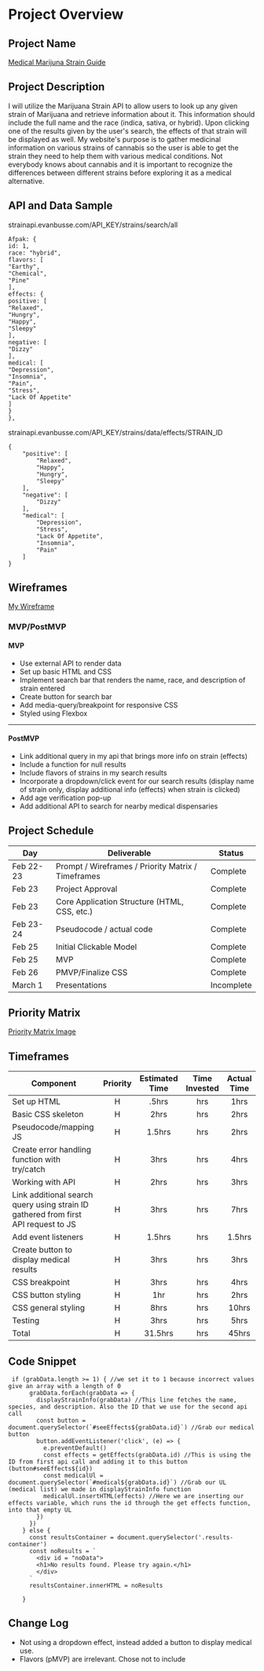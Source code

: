 # Project Overview

## Project Name

[Medical Marijuna Strain Guide](https://jordanm96.github.io/Strain-Guide/)

## Project Description

I will utilize the Marijuana Strain API to allow users to look up any given strain of Marijuana and retrieve information about it. This information should include the full name and the race (indica, sativa, or hybrid). Upon clicking one of the results given by the user's search, the effects of that strain will be displayed as well. My website's purpose is to gather medicinal information on various strains of cannabis so the user is able to get the strain they need to help them with various medical conditions. Not everybody knows about cannabis and it is important to recognize the differences between different strains before exploring it as a medical alternative.

## API and Data Sample

strainapi.evanbusse.com/API_KEY/strains/search/all

```
Afpak: {
id: 1,
race: "hybrid",
flavors: [
"Earthy",
"Chemical",
"Pine"
],
effects: {
positive: [
"Relaxed",
"Hungry",
"Happy",
"Sleepy"
],
negative: [
"Dizzy"
],
medical: [
"Depression",
"Insomnia",
"Pain",
"Stress",
"Lack Of Appetite"
]
}
},
```
strainapi.evanbusse.com/API_KEY/strains/data/effects/STRAIN_ID

```
{
    "positive": [
        "Relaxed",
        "Happy",
        "Hungry",
        "Sleepy"
    ],
    "negative": [
        "Dizzy"
    ],
    "medical": [
        "Depression",
        "Stress",
        "Lack Of Appetite",
        "Insomnia",
        "Pain"
    ]
}
```


## Wireframes

[My Wireframe](https://wireframe.cc/AoMrsL)


### MVP/PostMVP

#### MVP 
- Use external API to render data
- Set up basic HTML and CSS
- Implement search bar that renders the name, race, and description of strain entered
- Create button for search bar
- Add media-query/breakpoint for responsive CSS
- Styled using Flexbox
---- 


#### PostMVP  

- Link additional query in my api that brings more info on strain (effects)
- Include a function for null results
- Include flavors of strains in my search results
- Incorporate a dropdown/click event for our search results (display name of strain only, display additional info (effects) when strain is clicked)
- Add age verification pop-up
- Add additional API to search for nearby medical dispensaries

## Project Schedule

|  Day | Deliverable | Status
|---|---| ---|
|Feb 22-23| Prompt / Wireframes / Priority Matrix / Timeframes | Complete
|Feb 23| Project Approval | Complete
|Feb 23| Core Application Structure (HTML, CSS, etc.) | Complete
|Feb 23-24| Pseudocode / actual code | Complete
|Feb 25| Initial Clickable Model  | Complete
|Feb 25| MVP | Complete
|Feb 26| PMVP/Finalize CSS | Complete
|March 1| Presentations | Incomplete

## Priority Matrix

[Priority Matrix Image](https://imgur.com/Ym0CawK)

## Timeframes

| Component | Priority | Estimated Time | Time Invested | Actual Time |
| --- | :---: |  :---: | :---: | :---: |
| Set up HTML | H | .5hrs| hrs | 1hrs |
| Basic CSS skeleton | H | 2hrs| hrs | 2hrs |
| Pseudocode/mapping JS | H | 1.5hrs| hrs | 2hrs |
| Create error handling function with try/catch| H | 3hrs| hrs | 4hrs |
| Working with API| H | 2hrs| hrs | 3hrs |
| Link additional search query using strain ID gathered from first API request to JS | H | 3hrs| hrs | 7hrs |
| Add event listeners | H | 1.5hrs| hrs | 1.5hrs |
| Create button to display medical results | H | 3hrs| hrs | 3hrs |
| CSS breakpoint | H | 3hrs| hrs | 4hrs |
| CSS button styling | H | 1hr| hrs | 2hrs |
| CSS general styling | H | 8hrs| hrs | 10hrs |
| Testing | H | 3hrs| hrs | 5hrs |
| Total | H | 31.5hrs| hrs | 45hrs |

## Code Snippet

```
 if (grabData.length >= 1) { //we set it to 1 because incorrect values give an array with a length of 0
      grabData.forEach(grabData => {
        displayStrainInfo(grabData) //This line fetches the name, species, and description. Also the ID that we use for the second api call
        const button = document.querySelector(`#seeEffects${grabData.id}`) //Grab our medical button
        button.addEventListener('click', (e) => {
          e.preventDefault()
          const effects = getEffects(grabData.id) //This is using the ID from first api call and adding it to this button (button#seeEffects${id})
          const medicalUl = document.querySelector(`#medical${grabData.id}`) //Grab our UL (medical list) we made in displayStrainInfo function
          medicalUl.insertHTML(effects) //Here we are inserting our effects variable, which runs the id through the get effects function, into that empty UL
        })
      })
    } else {
      const resultsContainer = document.querySelector('.results-container')
      const noResults = `
        <div id = "noData">
        <h1>No results found. Please try again.</h1>
        </div>
      `
      resultsContainer.innerHTML = noResults

    }
```

## Change Log

- Not using a dropdown effect, instead added a button to display medical use.
- Flavors (pMVP) are irrelevant. Chose not to include



